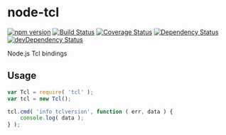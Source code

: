 node-tcl
========

[![npm version](https://badge.fury.io/js/tcl.svg)](http://badge.fury.io/js/tcl)
[![Build Status](https://travis-ci.org/nukedzn/node-tcl.svg)](https://travis-ci.org/nukedzn/node-tcl)
[![Coverage Status](https://coveralls.io/repos/nukedzn/node-tcl/badge.svg)](https://coveralls.io/r/nukedzn/node-tcl)
[![Dependency Status](https://david-dm.org/nukedzn/node-tcl.svg)](https://david-dm.org/nukedzn/node-tcl)
[![devDependency Status](https://david-dm.org/nukedzn/node-tcl/dev-status.svg)](https://david-dm.org/nukedzn/node-tcl#info=devDependencies)

Node.js Tcl bindings

## Usage

``` js
var Tcl = require( 'tcl' );
var tcl = new Tcl();

tcl.cmd( 'info tclversion', function ( err, data ) {
	console.log( data );
} );
```

